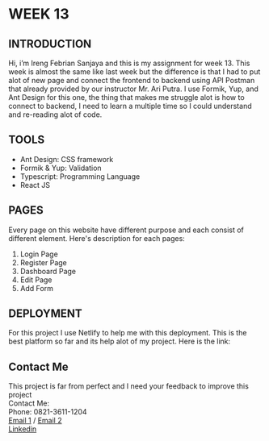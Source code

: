 # WEEK 13 


## INTRODUCTION

Hi, i’m Ireng Febrian Sanjaya and this is my assignment for week 13. This week is almost the same like last week but the difference is that I had to put alot of new page and connect the frontend to backend using API Postman that already provided by our instructor Mr. Ari Putra. I use Formik, Yup, and Ant Design for this one, the thing that makes me struggle alot is how to connect to backend, I need to learn a multiple time so I could understand and re-reading alot of code. 


## TOOLS

- Ant Design: CSS framework
- Formik & Yup: Validation
- Typescript: Programming Language
- React JS

## PAGES
Every page on this website have different purpose and each consist of different element. Here's description for each pages:

1. Login Page
2. Register Page
3. Dashboard Page
4. Edit Page
5. Add Form


## DEPLOYMENT

For this project I use Netlify to help me with this deployment. This is the best platform so far and its help alot of my project. Here is the link: 



## Contact Me
This project is far from perfect and I need your feedback to improve this project <br>
Contact Me: <br>
Phone: 0821-3611-1204 <br>
[Email 1](febriansajaya22@gmail.com) / [Email 2](febriansanjaya22@gmail.com) <br>
[Linkedin](http://linkedin.com/in/ireng-febrian-sanjaya-6a79211a7)